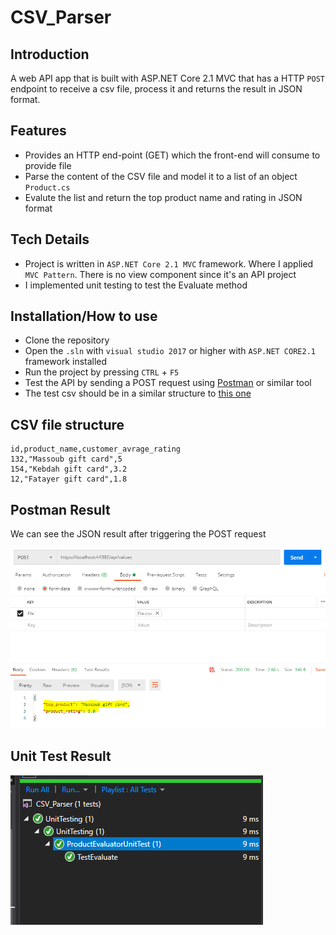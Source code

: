 # CSV_Parser

## Introduction
A web API app that is built with ASP.NET Core 2.1 MVC that has a HTTP `POST` endpoint to receive a csv file, process it and returns the result in JSON format.

## Features
- Provides an HTTP end-point (GET) which the front-end will consume to provide file
- Parse the content of the CSV file and model it to a list of an object `Product.cs`
- Evalute the list and return the top product name and rating in JSON format

## Tech Details
- Project is written in `ASP.NET Core 2.1 MVC` framework. Where I applied `MVC Pattern`. There is no view component since it's an API project
- I implemented unit testing to test the Evaluate method

## Installation/How to use
- Clone the repository
- Open the `.sln` with `visual studio 2017` or higher with `ASP.NET CORE2.1` framework installed
- Run the project by pressing `CTRL` + `F5`
- Test the API by sending a POST request using [Postman](https://www.postman.com/downloads/) or similar tool
- The test csv should be in a similar structure to [this one](https://github.com/RamiB1234/CSV_Parser/blob/master/CSV_Parser/file.csv)

## CSV file structure

```
id,product_name,customer_avrage_rating
132,"Massoub gift card",5
154,"Kebdah gift card",3.2
12,"Fatayer gift card",1.8
```

## Postman Result
We can see the JSON result after triggering the POST request

![Screen-shot](https://github.com/RamiB1234/CSV_Parser/blob/master/Screenshots%20for%20README/postman.PNG)

## Unit Test Result

![Screen-shot](https://github.com/RamiB1234/CSV_Parser/blob/master/Screenshots%20for%20README/UnitTest.PNG)

